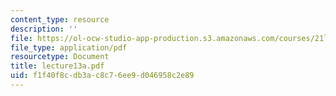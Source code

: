 ```yaml
---
content_type: resource
description: ''
file: https://ol-ocw-studio-app-production.s3.amazonaws.com/courses/21l-701-literary-interpretation-interpreting-poetry-fall-2003/f1f40f8cdb3ac8c76ee9d046958c2e89_lecture13a.pdf
file_type: application/pdf
resourcetype: Document
title: lecture13a.pdf
uid: f1f40f8c-db3a-c8c7-6ee9-d046958c2e89
---
```

